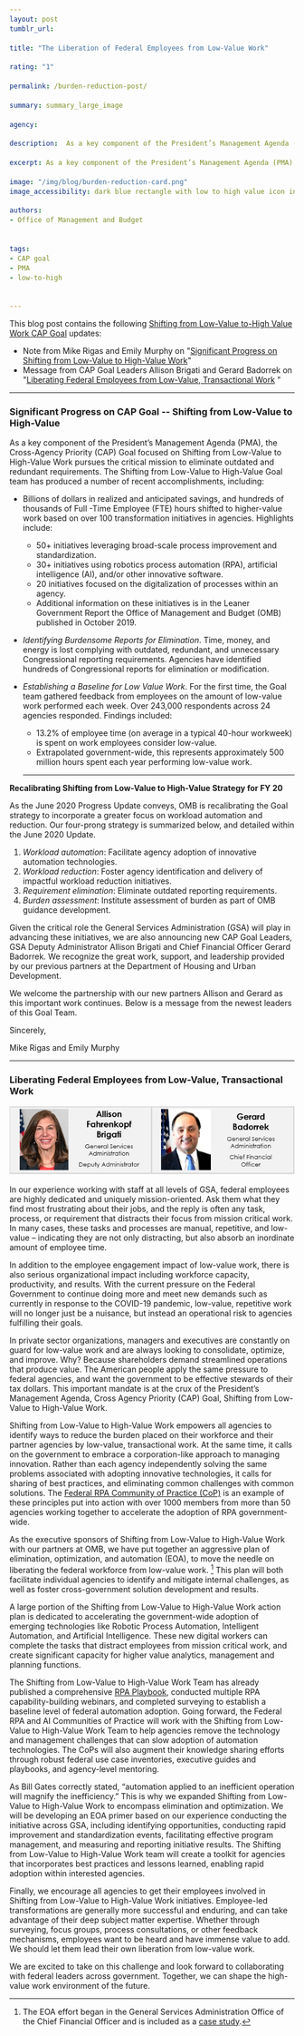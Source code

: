 ```yaml
---
layout: post
tumblr_url:

title: "The Liberation of Federal Employees from Low-Value Work"

rating: "1"

permalink: /burden-reduction-post/

summary: summary_large_image

agency:

description:  As a key component of the President’s Management Agenda (PMA), the Cross-Agency Priority (CAP) Goal focused on Shifting from Low-Value to High-Value Work pursues the critical mission to eliminate outdated and redundant requirements. The Shifting from Low-Value to High-Value Goal team has produced a number of recent accomplishments, listed in this post.

excerpt: As a key component of the President’s Management Agenda (PMA), the Cross-Agency Priority (CAP) Goal focused on Shifting from Low-Value to High-Value Work pursues the critical mission to eliminate outdated and redundant requirements. The Shifting from Low-Value to High-Value Goal team has produced a number of recent accomplishments, listed in this post.

image: "/img/blog/burden-reduction-card.png"
image_accessibility: dark blue rectangle with low to high value icon in gray and white

authors:
- Office of Management and Budget


tags:
- CAP goal
- PMA
- low-to-high


---
```

This blog post contains the following <a href="{{site.baseurl}}/CAP/low-value-to-high-value-work">Shifting from Low-Value to-High Value Work CAP Goal</a> updates:
* Note from Mike Rigas and Emily Murphy on "<a href="#significant">Significant Progress on Shifting from Low-Value to High-Value Work</a>"
* Message from CAP Goal Leaders Allison Brigati and Gerard Badorrek on "<a href="#liberating">Liberating Federal Employees from Low-Value, Transactional Work</a> "

<hr>

<h3><a id="significant"></a>Significant Progress on CAP Goal -- Shifting from Low-Value to High-Value</h3>

As a key component of the President’s Management Agenda (PMA), the Cross-Agency Priority (CAP) Goal focused on Shifting from Low-Value to High-Value Work pursues the critical mission to eliminate outdated and redundant requirements. The Shifting from Low-Value to High-Value Goal team has produced a number of recent accomplishments, including:
* Billions of dollars in realized and anticipated savings, and hundreds of thousands of Full -Time Employee (FTE) hours shifted to higher-value work based on over 100 transformation initiatives in agencies.  Highlights include:
    * 50+ initiatives leveraging broad-scale process improvement and standardization.
    * 30+ initiatives using robotics process automation (RPA), artificial intelligence (AI), and/or other innovative software.
    * 20 initiatives focused on the digitalization of processes within an agency.
    * Additional information on these initiatives is in the Leaner Government Report the Office of Management and Budget (OMB) published in October 2019.  
* *Identifying Burdensome Reports for Elimination*. Time, money, and energy is lost complying with outdated, redundant, and unnecessary Congressional reporting requirements.  Agencies have identified hundreds of Congressional reports for elimination or modification.  
* *Establishing a Baseline for Low Value Work*. For the first time, the Goal team gathered feedback from employees on the amount of low-value work performed each week.  Over 243,000 respondents across 24 agencies responded.  Findings included:
    * 13.2% of employee time (on average in a typical 40-hour workweek) is spent on work employees consider low-value.
    * Extrapolated government-wide, this represents approximately 500 million hours spent each year performing low-value work.  

    <hr>

**Recalibrating Shifting from Low-Value to High-Value Strategy for FY 20**

As the June 2020 Progress Update conveys, OMB is recalibrating the Goal strategy to incorporate a greater focus on workload automation and reduction.  Our four-prong strategy is summarized below, and detailed within the June 2020 Update.  
1. *Workload automation*: Facilitate agency adoption of innovative automation technologies.
2. *Workload reduction*: Foster agency identification and delivery of impactful workload reduction initiatives.
3. *Requirement elimination*: Eliminate outdated reporting requirements.
4. *Burden assessment*: Institute assessment of burden as part of OMB guidance development.

Given the critical role the General Services Administration (GSA) will play in advancing these initiatives, we are also announcing new CAP Goal Leaders, GSA Deputy Administrator Allison Brigati and Chief Financial Officer Gerard Badorrek.  We recognize the great work, support, and leadership provided by our previous partners at the Department of Housing and Urban Development.

We welcome the partnership with our new partners Allison and Gerard as this important work continues.  Below is a message from the newest leaders of this Goal Team.

Sincerely,

Mike Rigas and Emily Murphy

<hr>

<h3><a id="liberating"></a>Liberating Federal Employees from Low-Value, Transactional Work</h3>

<img src="../img/blog/burden-reduction-authors.PNG">

In our experience working with staff at all levels of GSA, federal employees are highly dedicated and uniquely mission-oriented.  Ask them what they find most frustrating about their jobs, and the reply is often any task, process, or requirement that distracts their focus from mission critical work.  In many cases, these tasks and processes are manual, repetitive, and low-value – indicating they are not only distracting, but also absorb an inordinate amount of employee time.  

In addition to the employee engagement impact of low-value work, there is also serious organizational impact including workforce capacity, productivity, and results.  With the current pressure on the Federal Government to continue doing more and meet new demands such as currently in response to the COVID-19 pandemic, low-value, repetitive work will no longer just be a nuisance, but instead an operational risk to agencies fulfilling their goals.  

In private sector organizations, managers and executives are constantly on guard for low-value work and are always looking to consolidate, optimize, and improve.  Why?  Because shareholders demand streamlined operations that produce value.  The American people apply the same pressure to federal agencies, and want the government to be effective stewards of their tax dollars.  This important mandate is at the crux of the President’s Management Agenda, Cross Agency Priority (CAP) Goal, Shifting from Low-Value to High-Value Work.  

Shifting from Low-Value to High-Value Work empowers all agencies to identify ways to reduce the burden placed on their workforce and their partner agencies by low-value, transactional work.  At the same time, it calls on the government to embrace a corporation-like approach to managing innovation.  Rather than each agency independently solving the same problems associated with adopting innovative technologies, it calls for sharing of best practices, and eliminating common challenges with common solutions.  The [Federal RPA Community of Practice (CoP)](https://digital.gov/communities/rpa/) is an example of these principles put into action with over 1000 members from more than 50 agencies working together to accelerate the adoption of RPA government-wide.    

As the executive sponsors of Shifting from Low-Value to High-Value Work with our partners at OMB, we have put together an aggressive plan of elimination, optimization, and automation (EOA), to move the needle on liberating the federal workforce from low-value work. [^1] This plan will both facilitate individual agencies to identify and mitigate internal challenges, as well as foster cross-government solution development and results.   

A large portion of the Shifting from Low-Value to High-Value Work action plan is dedicated to accelerating the government-wide adoption of emerging technologies like Robotic Process Automation, Intelligent Automation, and Artificial Intelligence.  These new digital workers can complete the tasks that distract employees from mission critical work, and create significant capacity for higher value analytics, management and planning functions.  

The Shifting from Low-Value to High-Value Work Team has already published a comprehensive [RPA Playbook](https://digital.gov/pdf/rpa-playbook.pdf), conducted multiple RPA capability-building webinars, and completed surveying to establish a baseline level of federal automation adoption.  Going forward, the Federal RPA and AI Communities of Practice will work with the Shifting from Low-Value to High-Value Work Team to help agencies remove the technology and management challenges that can slow adoption of automation technologies.  The CoPs will also augment their knowledge sharing efforts through robust federal use case inventories, executive guides and playbooks, and agency-level mentoring.  

As Bill Gates correctly stated, “automation applied to an inefficient operation will magnify the inefficiency.”  This is why we expanded Shifting from Low-Value to High-Value Work to encompass elimination and optimization.  We will be developing an EOA primer based on our experience conducting the initiative across GSA, including identifying opportunities, conducting rapid improvement and standardization events, facilitating effective program management, and measuring and reporting initiative results.  The Shifting from Low-Value to High-Value Work team will create a toolkit for agencies that incorporates best practices and lessons learned, enabling rapid adoption within interested agencies.

Finally, we encourage all agencies to get their employees involved in Shifting from Low-Value to High-Value Work initiatives.  Employee-led transformations are generally more successful and enduring, and can take advantage of their deep subject matter expertise.  Whether through surveying, focus groups, process consultations, or other feedback mechanisms, employees want to be heard and have immense value to add.  We should let them lead their own liberation from low-value work.  

We are excited to take on this challenge and look forward to collaborating with federal leaders across government.  Together, we can shape the high-value work environment of the future.

[^1]: The EOA effort began in the General Services Administration Office of the Chief Financial Officer and is included as a [case study](https://www.gsa.gov/cdnstatic/CAPGoal6GSACFOCaseStudyFINAL_rev.pdf).
